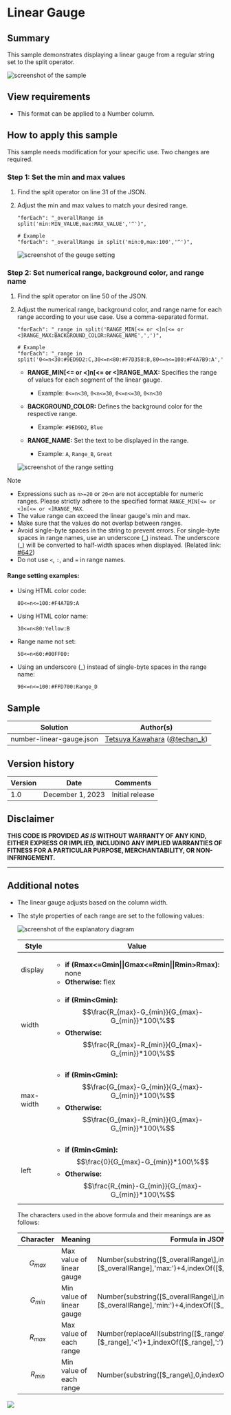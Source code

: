# Linear Gauge

## Summary

This sample demonstrates displaying a linear gauge from a regular string set to the split operator.

![screenshot of the sample](./assets/screenshot.png)

## View requirements

- This format can be applied to a Number column.

## How to apply this sample

This sample needs modification for your specific use. Two changes are required.

### Step 1: Set the min and max values

1. Find the split operator on line 31 of the JSON.
2. Adjust the min and max values to match your desired range.

    ```
    "forEach": "_overallRange in split('min:MIN_VALUE,max:MAX_VALUE','^')",

    # Example
    "forEach": "_overallRange in split('min:0,max:100','^')",
    ```

    ![screenshot of the geuge setting](./assets/gauge-setting.png)

### Step 2: Set numerical range, background color, and range name

1. Find the split operator on line 50 of the JSON.
2. Adjust the numerical range, background color, and range name for each range according to your use case. Use a comma-separated format.

    ```
    "forEach": "_range in split('RANGE_MIN[<= or <]n[<= or <]RANGE_MAX:BACKGROUND_COLOR:RANGE_NAME',',')",

    # Example
    "forEach": "_range in split('0<=n<30:#9ED9D2:C,30<=n<80:#F7D358:B,80<=n<=100:#F4A7B9:A',',')",
    ```

    - **RANGE_MIN[<= or <]n[<= or <]RANGE_MAX:** Specifies the range of values for each segment of the linear gauge.
        - Example: `0<=n<30`, `0<n<=30`, `0<=n<=30`, `0<n<30`

    - **BACKGROUND_COLOR:** Defines the background color for the respective range.
        - Example: `#9ED9D2`, `Blue`

    - **RANGE_NAME:** Set the text to be displayed in the range.
        - Example: `A`, `Range_B`, `Great`

    ![screenshot of the range setting](./assets/range-setting.png)

> [!NOTE]  
> - Expressions such as `n>=20` or `20<n` are not acceptable for numeric ranges. Please strictly adhere to the specified format `RANGE_MIN[<= or <]n[<= or <]RANGE_MAX`.
> - The value range can exceed the linear gauge's min and max.
> - Make sure that the values do not overlap between ranges.
> - Avoid single-byte spaces in the string to prevent errors. For single-byte spaces in range names, use an underscore (\_) instead. The underscore (\_) will be converted to half-width spaces when displayed. (Related link: [#642](https://github.com/pnp/List-Formatting/issues/642))
> - Do not use `<`, `:`, and `=` in range names.

#### Range setting examples:

- Using HTML color code:
    ```
    80<=n<=100:#F4A7B9:A
    ```

- Using HTML color name:
    ```
    30<=n<80:Yellow:B
    ```

- Range name not set:
    ```
    50<=n<60:#00FF00:
    ```

- Using an underscore (\_) instead of single-byte spaces in the range name:
    ```
    90<=n<=100:#FFD700:Range_D
    ```

## Sample

Solution|Author(s)
--------|---------
number-linear-gauge.json | [Tetsuya Kawahara](https://github.com/tecchan1107) ([@techan_k](https://twitter.com/techan_k))

## Version history

Version |Date             |Comments
--------|-----------------|--------
1.0     |December 1, 2023 |Initial release

## Disclaimer
**THIS CODE IS PROVIDED *AS IS* WITHOUT WARRANTY OF ANY KIND, EITHER EXPRESS OR IMPLIED, INCLUDING ANY IMPLIED WARRANTIES OF FITNESS FOR A PARTICULAR PURPOSE, MERCHANTABILITY, OR NON-INFRINGEMENT.**

---

## Additional notes

- The linear gauge adjusts based on the column width.
- The style properties of each range are set to the following values:  

    ![screenshot of the explanatory diagram](./assets/explanatory-diagram.png)  

    |Style|Value|
    |---|---|
    |display|<ul><li>**if (Rmax<=Gmin&#124;&#124;Gmax<=Rmin&#124;&#124;Rmin>Rmax):** none</li><li>**Otherwise:** flex</li></ul>|
    |width|<ul><li>**if (Rmin<Gmin):** $$\frac{R_{max}-G_{min}}{G_{max}-G_{min}}*100\%$$</li><li>**Otherwise:** $$\frac{R_{max}-R_{min}}{G_{max}-G_{min}}*100\%$$</li></ul>|
    |max-width|<ul><li>**if (Rmin<Gmin):** $$\frac{G_{max}-G_{min}}{G_{max}-G_{min}}*100\%$$</li><li>**Otherwise:** $$\frac{G_{max}-R_{min}}{G_{max}-G_{min}}*100\%$$</li></ul>|
    |left|<ul><li>**if (Rmin<Gmin):** $$\frac{0}{G_{max}-G_{min}}*100\%$$</li><li>**Otherwise:** $$\frac{R_{min}-G_{min}}{G_{max}-G_{min}}*100\%$$</li></ul>|

    The characters used in the above formula and their meanings are as follows:        

    |Character|Meaning|Formula in JSON|
    |---|---|---|
    |$$G_{max}$$|Max value of linear gauge|Number\(substring\(\[$_overallRange\],indexOf\(\[$_overallRange\],'max:'\)+4,indexOf\(\[$_overallRange\]+'^','^'\)\)\)|
    |$$G_{min}$$|Min value of linear gauge|Number\(substring\(\[$_overallRange\],indexOf\(\[$_overallRange\],'min:'\)+4,indexOf\(\[$_overallRange\],','\)\)\)|
    |$$R_{max}$$|Max value of each range|Number\(replaceAll\(substring\(\[$_range\],lastIndexOf\(\[$_range\],'<'\)+1,indexOf\(\[$_range\],':'\)\),'=',''\)\)|
    |$$R_{min}$$|Min value of each range|Number\(substring\(\[$_range\],0,indexOf\(\[$_range\],'<'\)\)\)|

<img src="https://pnptelemetry.azurewebsites.net/list-formatting/column-samples/number-linear-gauge" />